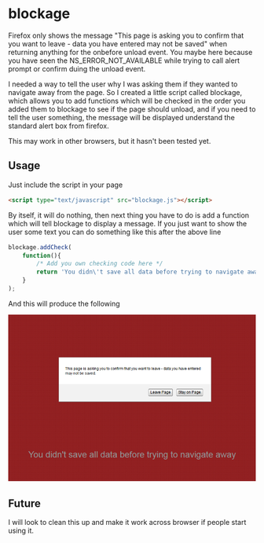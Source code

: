 # blockage
Firefox only shows the message "This page is asking you to confirm that you want to leave - data you have entered may not be saved" when returning anything for the onbefore unload event. You maybe here because you have seen the NS_ERROR_NOT_AVAILABLE while trying to call alert prompt or confirm duing the unload event.

I needed a way to tell the user why I was asking them if they wanted to navigate away from the page. So I created a little script called blockage, which allows you to add functions which will be checked in the order you added them to blockage to see if the page should unload, and if you need to tell the user something, the message will be displayed understand the standard alert box from firefox.

This may work in other browsers, but it hasn't been tested yet. 

## Usage
Just include the script in your page

```html
<script type="text/javascript" src="blockage.js"></script>
```
	
By itself, it will do nothing, then next thing you have to do is add a function which will tell blockage to display a message. If you just want to show the user some text you can do something like this after the above line

```javascript
blockage.addCheck(
	function(){
		/* Add you own checking code here */
		return 'You didn\'t save all data before trying to navigate away';
	}
);
```
	
And this will produce the following

![Example Image From Firefox onbeforeunload Event](https://github.com/mrforsythexeter/blockage/raw/master/readme_assets/example.png)

## Future
I will look to clean this up and make it work across browser if people start using it.